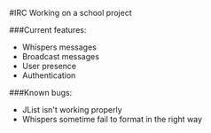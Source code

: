 #IRC
Working on a school project

###Current features:

- Whispers messages
- Broadcast messages
- User presence
- Authentication

###Known bugs:

- JList isn't working properly
- Whispers sometime fail to format in the right way
